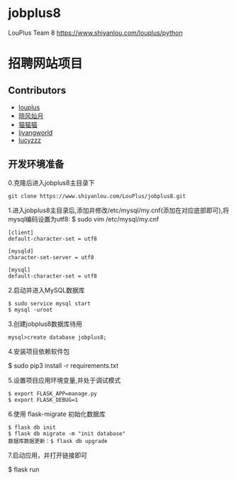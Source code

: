 # jobplus8
LouPlus Team 8 https://www.shiyanlou.com/louplus/python

# 招聘网站项目

## Contributors

* [louplus](https://github.com/louplus)
* [晓风灿月](https://github.com/chencancool)
* [猫猫猫](https://github.com/44cat)
* [liyangworld](https://github.com/liyangworld)
* [lucyzzz](https://github.com/lucyzzz)

## 开发环境准备
0.克隆后进入jobplus8主目录下
```
git clone https://www.shiyanlou.com/LouPlus/jobplus8.git
```

1.进入jobplus8主目录后,添加并修改/etc/mysql/my.cnf(添加在对应底部即可),将mysql编码设置为utf8:
$ sudo vim /etc/mysql/my.cnf
```
[client]
default-character-set = utf8

[mysqld]
character-set-server = utf8

[mysql]
default-character-set = utf8
```
2.启动并进入MySQL数据库
```
$ sudo service mysql start
$ mysql -uroot
```
3.创建jobplus8数据库待用
```
mysql>create database jobplus8;
```
4.安装项目依赖软件包

$ sudo pip3 install -r requirements.txt

5.设置项目应用环境变量,并处于调试模式
```
$ export FLASK_APP=manage.py
$ export FLASK_DEBUG=1
```
6.使用 flask-migrate 初始化数据库
```
$ flask db init
$ flask db migrate -m "init database"
数据库数据更新：$ flask db upgrade
```
7.启动应用，并打开链接即可

$ flask run
